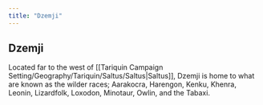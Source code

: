 ```yaml
---
title: "Dzemji"
---
```

## Dzemji
Located far to the west of [[Tariquin Campaign Setting/Geography/Tariquin/Saltus/Saltus|Saltus]], Dzemji is home to what are known as the wilder races; Aarakocra, Harengon, Kenku, Khenra, Leonin, Lizardfolk, Loxodon, Minotaur, Owlin, and the Tabaxi.
 
